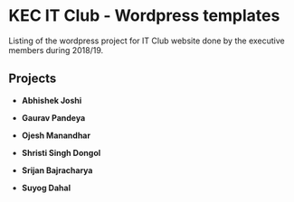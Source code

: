 # KEC IT Club - Wordpress templates

Listing of the wordpress project for IT Club website done by the executive members during 2018/19.

## Projects

+ **Abhishek Joshi**

+ **Gaurav Pandeya**

+ **Ojesh Manandhar**

+ **Shristi Singh Dongol**

+ **Srijan Bajracharya**

+ **Suyog Dahal**









